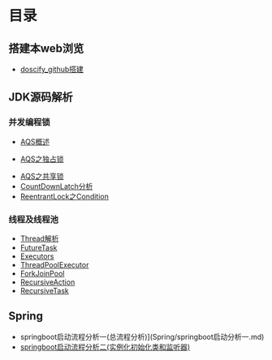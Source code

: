 # 目录

## 搭建本web浏览

* [doscify_github搭建](docs/doscify_github搭建.md)

## JDK源码解析

### 并发编程锁

* [AQS概述](docs/JDK/并发编程之锁/AQS-概述.md)

* [AQS之独占锁](docs/JDK/并发编程之锁/AQS-独占锁(ReentrantLock).md)

- [AQS之共享锁](docs/JDK/并发编程之锁/AQS共享锁(semaphore).md)
- [CountDownLatch分析](docs/JDK/并发编程之锁/CountDownLatch.md)
- [ReentrantLock之Condition](docs/JDK/并发编程之锁/ReentrantLock之condition使用.md)

### 线程及线程池

- [Thread解析](docs/JDK/线程及线程池/Thread解析.md)
- [FutureTask](docs/JDK/线程及线程池/FutureTask.md)
- [Executors](docs/JDK/线程及线程池/Exceutors.md)
- [ThreadPoolExecutor](docs/JDK/线程及线程池/ThreadPoolExecutor.md)
- [ForkJoinPool](docs/JDK/线程及线程池/ForkJoinPool.md)
- [RecursiveAction](docsJDK/线程及线程池/RecursiveAction.md)
- [RecursiveTask](docs/JDK/线程及线程池/RecursiveTask.md)

## Spring

* springboot启动流程分析一(总流程分析)](Spring/springboot启动分析一.md)
* [springboot启动流程分析二(实例化初始化类和监听器)](Spring/springboot启动分析二.md)

